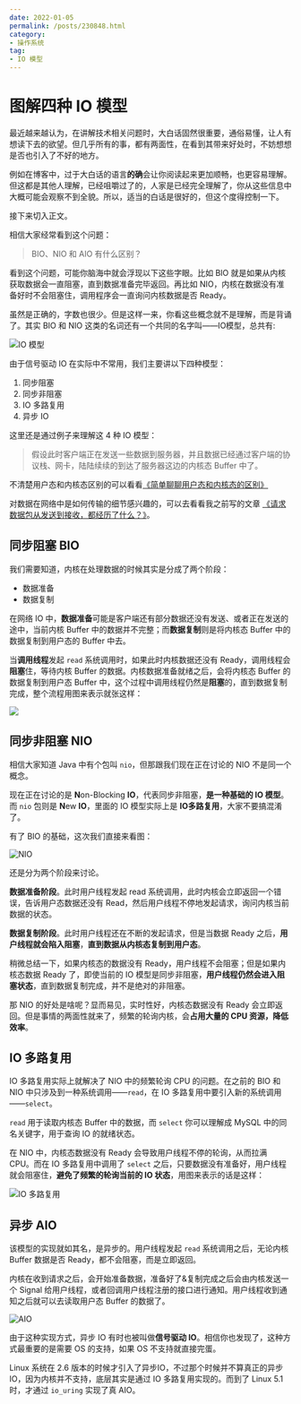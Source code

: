 ```yaml
---
date: 2022-01-05
permalink: /posts/230848.html
category:
- 操作系统
tag:
- IO 模型
---
```


# 图解四种 IO 模型

最近越来越认为，在讲解技术相关问题时，大白话固然很重要，通俗易懂，让人有想读下去的欲望。但几乎所有的事，都有两面性，在看到其带来好处时，不妨想想是否也引入了不好的地方。

例如在博客中，过于大白话的语言**的确**会让你阅读起来更加顺畅，也更容易理解。但这都是其他人理解，已经咀嚼过了的，人家是已经完全理解了，你从这些信息中大概可能会观察不到全貌。所以，适当的白话是很好的，但这个度得控制一下。

接下来切入正文。



相信大家经常看到这个问题：

> BIO、NIO 和 AIO 有什么区别？

看到这个问题，可能你脑海中就会浮现以下这些字眼。比如 BIO 就是如果从内核获取数据会一直阻塞，直到数据准备完毕返回。再比如 NIO，内核在数据没有准备好时不会阻塞住，调用程序会一直询问内核数据是否 Ready。

虽然是正确的，字数也很少。但是这样一来，你看这些概念就不是理解，而是背诵了。其实 BIO 和 NIO 这类的名词还有一个共同的名字叫——IO模型，总共有:

![IO 模型](/images/230848/io-model.jpeg)

由于信号驱动 IO 在实际中不常用，我们主要讲以下四种模型：

1. 同步阻塞
2. 同步非阻塞
3. IO 多路复用
4. 异步 IO

这里还是通过例子来理解这 4 种 IO 模型：

> 假设此时客户端正在发送一些数据到服务器，并且数据已经通过客户端的协议栈、网卡，陆陆续续的到达了服务器这边的内核态 Buffer 中了。

不清楚用户态和内核态区别的可以看看[《简单聊聊用户态和内核态的区别》](https://mp.weixin.qq.com/s/OJRybC7uamkkizPcfPoC7w)

对数据在网络中是如何传输的细节感兴趣的，可以去看看我之前写的文章 [《请求数据包从发送到接收，都经历了什么？》](https://mp.weixin.qq.com/s/JYPhwwuBPPHH8GgJtoCyug)。



## 同步阻塞 BIO

我们需要知道，内核在处理数据的时候其实是分成了两个阶段：

- 数据准备
- 数据复制

在网络 IO 中，**数据准备**可能是客户端还有部分数据还没有发送、或者正在发送的途中，当前内核 Buffer 中的数据并不完整；而**数据复制**则是将内核态 Buffer 中的数据复制到用户态的 Buffer 中去。

当**调用线程**发起 `read` 系统调用时，如果此时内核数据还没有 Ready，调用线程会**阻塞**住，等待内核 Buffer 的数据。内核数据准备就绪之后，会将内核态 Buffer 的数据复制到用户态 Buffer 中，这个过程中调用线程仍然是**阻塞**的，直到数据复制完成，整个流程用图来表示就张这样：

![](/images/230848/bio.jpeg)





## 同步非阻塞 NIO

相信大家知道 Java 中有个包叫  `nio`，但那跟我们现在正在讨论的 NIO 不是同一个概念。

现在正在讨论的是 **N**on-Blocking **IO**，代表同步非阻塞，**是一种基础的 IO 模型**。而 `nio`  包则是 **N**ew **IO**，里面的 IO 模型实际上是 **IO多路复用**，大家不要搞混淆了。

有了 BIO 的基础，这次我们直接来看图：

![NIO](/images/230848/nio.jpeg)

还是分为两个阶段来讨论。

**数据准备阶段**。此时用户线程发起 read 系统调用，此时内核会立即返回一个错误，告诉用户态数据还没有 Read，然后用户线程不停地发起请求，询问内核当前数据的状态。

**数据复制阶段**。此时用户线程还在不断的发起请求，但是当数据 Ready 之后，**用户线程就会陷入阻塞**，**直到数据从内核态复制到用户态**。

稍微总结一下，如果内核态的数据没有 Ready，用户线程不会阻塞；但是如果内核态数据 Ready 了，即使当前的 IO 模型是同步非阻塞，**用户线程仍然会进入阻塞状态**，直到数据复制完成，并不是绝对的非阻塞。

那 NIO 的好处是啥呢？显而易见，实时性好，内核态数据没有 Ready 会立即返回。但是事情的两面性就来了，频繁的轮询内核，会**占用大量的 CPU 资源，降低效率**。



## IO 多路复用

IO 多路复用实际上就解决了 NIO 中的频繁轮询 CPU 的问题。在之前的 BIO 和 NIO 中只涉及到一种系统调用——`read`，在 IO 多路复用中要引入新的系统调用——`select`。

`read` 用于读取内核态 Buffer 中的数据，而 `select` 你可以理解成 MySQL 中的同名关键字，用于查询 IO 的就绪状态。

在 NIO 中，内核态数据没有 Ready 会导致用户线程不停的轮询，从而拉满 CPU。而在 IO 多路复用中调用了 `select` 之后，只要数据没有准备好，用户线程就会阻塞住，**避免了频繁的轮询当前的 IO 状态**，用图来表示的话是这样：

![IO 多路复用](/images/230848/io-multiplexing.jpeg)

## 异步 AIO

该模型的实现就如其名，是异步的。用户线程发起 `read` 系统调用之后，无论内核 Buffer 数据是否 Ready，都不会阻塞，而是立即返回。

内核在收到请求之后，会开始准备数据，准备好了&复制完成之后会由内核发送一个 Signal 给用户线程，或者回调用户线程注册的接口进行通知。用户线程收到通知之后就可以去读取用户态 Buffer 的数据了。

![AIO](/images/230848/async-io.jpeg)

由于这种实现方式，异步 IO 有时也被叫做**信号驱动 IO**。相信你也发现了，这种方式最重要的是需要 OS 的支持，如果 OS 不支持就直接完蛋。

Linux 系统在 2.6 版本的时候才引入了异步IO，不过那个时候并不算真正的异步 IO，因为内核并不支持，底层其实是通过 IO 多路复用实现的。而到了 Linux 5.1 时，才通过 `io_uring` 实现了真 AIO。










